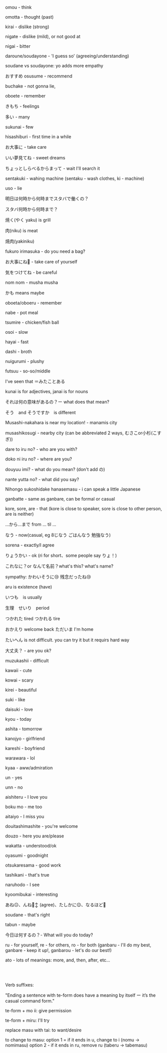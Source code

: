 omou - think 

omotta - thought (past)

kirai - dislike (strong)

nigate - dislike (mild), or not good at

nigai - bitter

daroune/soudayone - 'I guess so' (agreeing/understanding)

soudane vs soudayone: yo adds more empathy

おすすめ osusume - recommend 

buchake - not gonna lie,

oboete - remember 

きもち - feelings

多い - many

sukunai - few

hisashiburi - first time in a while

お大事に - take care

いい夢見てね - sweet dreams 

ちょっとしらべるからまって - wait I'll search it

sentakuki - wahing machine (sentaku - wash clothes, ki - machine)

uso - lie

明日は何時から何時までスタバで働くの？

スタバ何時から何時まで？

焼く(やく yaku) is grill

肉(niku) is meat

焼肉(yakiniku)

fukuro irimasuka - do you need a bag?

お大事にね🥲 - take care of yourself 

気をつけてね - be careful

nom nom - musha musha

かも means maybe

oboeta/oboeru - remember

nabe - pot meal

tsumire - chicken/fish ball

osoi - slow

hayai - fast

dashi - broth

nuigurumi - plushy

futsuu - so-so/middle

I've seen that ＝みたことある

kunai is for adjectives, janai is for nouns

それは何の意味があるの？ー what does that mean?

そう　and そうですか　is different

Musashi-nakahara is near my location! - manamis city 

musashikosugi - nearby city (can be abbreviated 2 ways,  むさこor小杉(こすぎ))


dare to iru no? - who are you with?

doko ni iru no? - where are you?

douyuu imi? - what do you mean? (don't add の)

nante yutta no? - what did you say?

Nihongo sukoshidake hanasemasu - i can speak a little Japanese 

ganbatte - same as ganbare, can be formal or casual

kore, sore, are - that (kore is close to speaker, sore is close to other person, are is neither)

...から...まで  from ... til ...

なう - now(casual, eg 8じなう ごはんなう 勉強なう)

sorena - exactly/I agree

りょうかい - ok (ri for short、some people say りょ！)

これなに？or なんて名前？what's this? what's name?

sympathy: かわいそうに😢 残念だったね😢

aru is existence (have)

いつも　is usually

生理　せいり　period

つかれた tired
つかれる tire

おかえり welcome back
ただいま I'm home

たいへん is not difficult. you can try it but it requirs hard way


大丈夫？ -  are you ok?

muzukashii - difficult

kawaii - cute

kowai - scary

kirei - beautiful

suki - like

daisuki - love

kyou - today

ashita - tomorrow

kanojyo - girlfriend

kareshi - boyfriend

warawara - lol

kyaa - aww/admiration

un - yes

unn - no

aishiteru - I love you

boku mo - me too

aitaiyo - I miss you

douitashimashite - you're welcome

douzo - here you are/please

wakatta - understood/ok

oyasumi - goodnight

otsukaresama - good work

tashikani - that's true

naruhodo - I see

kyoomibukai - interesting 

あね😐、んね🙂‍↕️ (agree)、たしかに😌、なるほど🧐

soudane - that's right

tabun - maybe

今日は何するの？- What will you do today?

ru - for yourself, re - for others, ro - for both (ganbaru - I'll do my best, ganbare - keep it up!, ganbarou - let's do our best!)


ato - lots of meanings: more, and, then, after, etc...

<br>
<br>

Verb suffixes:

"Ending a sentence with te-form does have a meaning by itself ー it’s the casual command form."

te-form + mo ii: give permission

te-form + miru: I'll try

replace masu with tai: to want/desire

to change to masu: option 1 = if it ends in u, change to i (nomu -> nomimasu)   option 2 - if it ends in ru, remove ru (taberu -> tabemasu)
